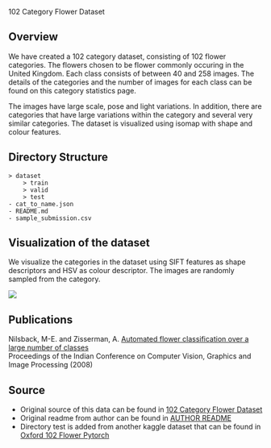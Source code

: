 102 Category Flower Dataset




## Overview

We have created a 102 category dataset, consisting of 102 flower categories. The flowers chosen to be flower commonly occuring in the United Kingdom. Each class consists of between 40 and 258 images. The details of the categories and the number of images for each class can be found on this category statistics page.

The images have large scale, pose and light variations. In addition, there are categories that have large variations within the category and several very similar categories. The dataset is visualized using isomap with shape and colour features.



## Directory Structure

```
> dataset
	> train
	> valid
	> test
- cat_to_name.json
- README.md
- sample_submission.csv
```



## Visualization of the dataset

We visualize the categories in the dataset using SIFT features as shape descriptors and HSV as colour descriptor. The images are randomly sampled from the category.

![](https://i.imgur.com/Tl6TKUC.png)



## Publications

Nilsback, M-E. and Zisserman, A.
<a href="https://www.robots.ox.ac.uk/~vgg/publications/2008/Nilsback08/">Automated flower classification over a large number of classes</a>  
Proceedings of the Indian Conference on Computer Vision, Graphics and Image Processing (2008)



## Source

* Original source of this data can be found in <a href="https://www.robots.ox.ac.uk/~vgg/data/flowers/102/"> 102 Category Flower Dataset</a>
* Original readme from author can be found in <a href="https://www.robots.ox.ac.uk/~vgg/data/flowers/102/README.txt">AUTHOR README</a>
* Directory test is added from another kaggle dataset that can be found in <a href="https://www.kaggle.com/c/oxford-102-flower-pytorch/">Oxford 102 Flower Pytorch</a>